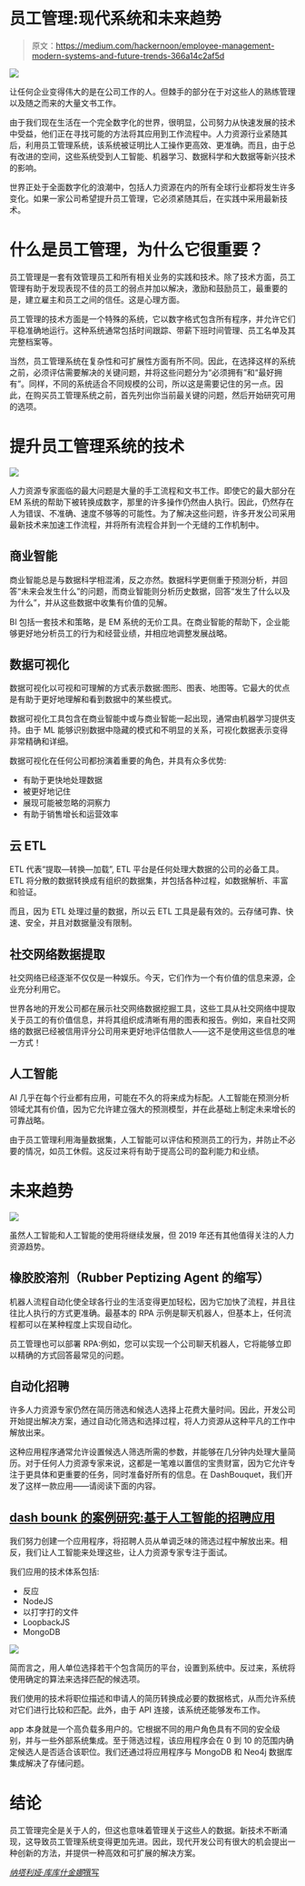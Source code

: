 # 员工管理:现代系统和未来趋势

> 原文：<https://medium.com/hackernoon/employee-management-modern-systems-and-future-trends-366a14c2af5d>

![](img/2af1b54a6a61e93df933117675a2f47d.png)

让任何企业变得伟大的是在公司工作的人。但棘手的部分在于对这些人的熟练管理以及随之而来的大量文书工作。

由于我们现在生活在一个完全数字化的世界，很明显，公司努力从快速发展的技术中受益，他们正在寻找可能的方法将其应用到工作流程中。人力资源行业紧随其后，利用员工管理系统，该系统被证明比人工操作更高效、更准确。而且，由于总有改进的空间，这些系统受到人工智能、机器学习、数据科学和大数据等新兴技术的影响。

世界正处于全面数字化的浪潮中，包括人力资源在内的所有全球行业都将发生许多变化。如果一家公司希望提升员工管理，它必须紧随其后，在实践中采用最新技术。

# 什么是员工管理，为什么它很重要？

员工管理是一套有效管理员工和所有相关业务的实践和技术。除了技术方面，员工管理有助于发现表现不佳的员工的弱点并加以解决，激励和鼓励员工，最重要的是，建立雇主和员工之间的信任。这是心理方面。

员工管理的技术方面是一个特殊的系统，它以数字格式包含所有程序，并允许它们平稳准确地运行。这种系统通常包括时间跟踪、带薪下班时间管理、员工名单及其完整档案等。

当然，员工管理系统在复杂性和可扩展性方面有所不同。因此，在选择这样的系统之前，必须评估需要解决的关键问题，并将这些问题分为“必须拥有”和“最好拥有”。同样，不同的系统适合不同规模的公司，所以这是需要记住的另一点。因此，在购买员工管理系统之前，首先列出你当前最关键的问题，然后开始研究可用的选项。

# 提升员工管理系统的技术

![](img/89732df4dac10a40be54f939c79beb64.png)

人力资源专家面临的最大问题是大量的手工流程和文书工作。即使它的最大部分在 EM 系统的帮助下被转换成数字，那里的许多操作仍然由人执行。因此，仍然存在人为错误、不准确、速度不够等的可能性。为了解决这些问题，许多开发公司采用最新技术来加速工作流程，并将所有流程合并到一个无缝的工作机制中。

## 商业智能

商业智能总是与数据科学相混淆，反之亦然。数据科学更侧重于预测分析，并回答“未来会发生什么”的问题，而商业智能则分析历史数据，回答“发生了什么以及为什么”，并从这些数据中收集有价值的见解。

BI 包括一套技术和策略，是 EM 系统的无价工具。在商业智能的帮助下，企业能够更好地分析员工的行为和经营业绩，并相应地调整发展战略。

## 数据可视化

数据可视化以可视和可理解的方式表示数据:图形、图表、地图等。它最大的优点是有助于更好地理解和看到数据中的某些模式。

数据可视化工具包含在商业智能中或与商业智能一起出现，通常由机器学习提供支持。由于 ML 能够识别数据中隐藏的模式和不明显的关系，可视化数据表示变得非常精确和详细。

数据可视化在任何公司都扮演着重要的角色，并具有众多优势:

*   有助于更快地处理数据
*   被更好地记住
*   展现可能被忽略的洞察力
*   有助于销售增长和运营效率

## 云 ETL

ETL 代表“提取—转换—加载”, ETL 平台是任何处理大数据的公司的必备工具。ETL 将分散的数据转换成有组织的数据集，并包括各种过程，如数据解析、丰富和验证。

而且，因为 ETL 处理过量的数据，所以云 ETL 工具是最有效的。云存储可靠、快速、安全，并且对数据量没有限制。

## 社交网络数据提取

社交网络已经逐渐不仅仅是一种娱乐。今天，它们作为一个有价值的信息来源，企业充分利用它。

世界各地的开发公司都在展示社交网络数据挖掘工具，这些工具从社交网络中提取关于员工的有价值信息，并将其组织成清晰有用的图表和报告。例如，来自社交网络的数据已经被信用评分公司用来更好地评估借款人——这不是使用这些信息的唯一方式！

## 人工智能

AI 几乎在每个行业都有应用，可能在不久的将来成为标配。人工智能在预测分析领域尤其有价值，因为它允许建立强大的预测模型，并在此基础上制定未来增长的可靠战略。

由于员工管理利用海量数据集，人工智能可以评估和预测员工的行为，并防止不必要的情况，如员工休假。这反过来将有助于提高公司的盈利能力和业绩。

# 未来趋势

![](img/933cc8a630aadf12dfd921d0daad273d.png)

虽然人工智能和人工智能的使用将继续发展，但 2019 年还有其他值得关注的人力资源趋势。

## 橡胶胶溶剂（Rubber Peptizing Agent 的缩写）

机器人流程自动化使全球各行业的生活变得更加轻松，因为它加快了流程，并且往往比人执行的方式更准确。最基本的 RPA 示例是聊天机器人，但基本上，任何流程都可以在某种程度上实现自动化。

员工管理也可以部署 RPA:例如，您可以实现一个公司聊天机器人，它将能够立即以精确的方式回答最常见的问题。

## 自动化招聘

许多人力资源专家仍然在简历筛选和候选人选择上花费大量时间。因此，开发公司开始提出解决方案，通过自动化筛选和选择过程，将人力资源从这种平凡的工作中解放出来。

这种应用程序通常允许设置候选人筛选所需的参数，并能够在几分钟内处理大量简历。对于任何人力资源专家来说，这都是一笔难以置信的宝贵财富，因为它允许专注于更具体和更重要的任务，同时准备好所有的信息。在 DashBouquet，我们开发了这样一款应用——请阅读下面的内容。

## [dash bounk 的案例研究:基于人工智能的招聘应用](https://dashbouquet.com/blog/artificial-intelligence/employee-management-modern-systems-and-future-trends)

我们努力创建一个应用程序，将招聘人员从单调乏味的筛选过程中解放出来。相反，我们让人工智能来处理这些，让人力资源专家专注于面试。

我们应用的技术体系包括:

*   反应
*   NodeJS
*   以打字打的文件
*   LoopbackJS
*   MongoDB

![](img/a6044f302387d420854f628d3e9a2d13.png)

简而言之，用人单位选择若干个包含简历的平台，设置到系统中。反过来，系统将使用确定的算法来选择匹配的候选项。

我们使用的技术将职位描述和申请人的简历转换成必要的数据格式，从而允许系统对它们进行比较和匹配。此外，由于 API 连接，该系统还能够发布工作。

app 本身就是一个高负载多用户的。它根据不同的用户角色具有不同的安全级别，并与一些外部系统集成。至于筛选过程，该应用程序会在 0 到 10 的范围内确定候选人是否适合该职位。我们还通过将应用程序与 MongoDB 和 Neo4j 数据库集成解决了存储问题。

# 结论

员工管理完全是关于人的，但这也意味着管理关于这些人的数据。新技术不断涌现，这导致员工管理系统变得更加先进。因此，现代开发公司有很大的机会提出一种创新的方法，并提供一种高效和可扩展的解决方案。

[*纳塔利娅·库库什金娜*撰写](https://www.linkedin.com/in/natalia-kukushkina-b62397132/)